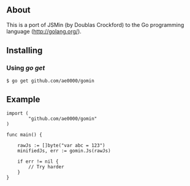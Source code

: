 ## About

This is a port of JSMin (by Doublas Crockford) to the Go programming language
(http://golang.org/).

## Installing

### Using *go get*

    $ go get github.com/ae0000/gomin


## Example

    import (
            "github.com/ae0000/gomin"
    )

    func main() {

        rawJs := []byte("var abc = 123")
        minifiedJs, err := gomin.Js(rawJs)

        if err != nil {
            // Try harder
        }
    }
